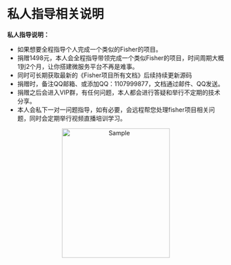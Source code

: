 # 私人指导相关说明

**私人指导说明：**

- 如果想要全程指导个人完成一个类似的Fisher的项目。
- 捐赠1498元，本人会全程指导带领完成一个类似Fisher的项目，时间周期大概1到2个月，让你搭建微服务平台不再是难事。
- 同时可长期获取最新的《Fisher项目所有文档》后续持续更新源码
- 捐赠时，备注QQ邮箱、或添加QQ：1107999877，文档通过邮件、QQ发送。
- 捐赠之后会进入VIP群，有任何问题，本人都会进行答疑和举行不定期的技术分享。
- 本人会私下一对一问题指导，如有必要，会远程帮您处理fisher项目相关问题，同时会定期举行视频直播培训学习。

<p align="center"> 
  <img src="./pay.jpeg" alt="Sample" width="250" height="300"> 
  <!-- <p align="left"> </p> -->
</p>